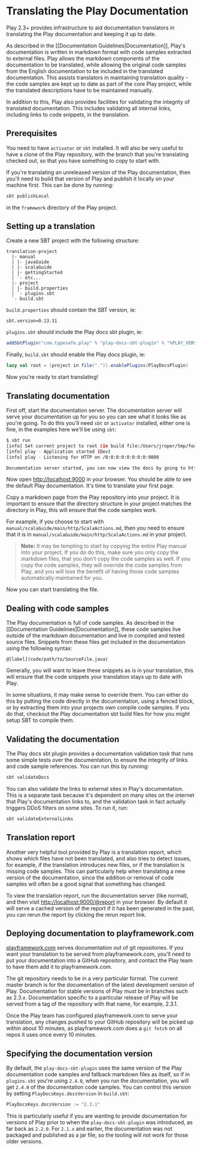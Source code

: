 <!--- Copyright (C) 2009-2016 Lightbend Inc. <https://www.lightbend.com> -->
# Translating the Play Documentation

Play 2.3+ provides infrastructure to aid documentation translators in translating the Play documentation and keeping it up to date.

As described in the [[Documentation Guidelines|Documentation]], Play's documentation is written in markdown format with code samples extracted to external files.  Play allows the markdown components of the documentation to be translated, while allowing the original code samples from the English documentation to be included in the translated documentation.  This assists translators in maintaining translation quality - the code samples are kept up to date as part of the core Play project, while the translated descriptions have to be maintained manually.

In addition to this, Play also provides facilities for validating the integrity of translated documentation.  This includes validating all internal links, including links to code snippets, in the translation.

## Prerequisites

You need to have `activator` or `sbt` installed.  It will also be very useful to have a clone of the Play repository, with the branch that you're translating checked out, so that you have something to copy to start with.

If you're translating an unreleased version of the Play documentation, then you'll need to build that version of Play and publish it locally on your machine first.  This can be done by running:

```bash
sbt publishLocal
```

in the `framework` directory of the Play project.

## Setting up a translation

Create a new SBT project with the following structure:

```
translation-project
  |- manual
  | |- javaGuide
  | |- scalaGuide
  | |- gettingStarted
  | `- etc...
  |- project
  | |- build.properties
  | `- plugins.sbt
  `- build.sbt
```

`build.properties` should contain the SBT version, ie:

```
sbt.version=0.13.11
```

`plugins.sbt` should include the Play docs sbt plugin, ie:

```scala
addSbtPlugin("com.typesafe.play" % "play-docs-sbt-plugin" % "%PLAY_VERSION%")
```

Finally, `build.sbt` should enable the Play docs plugin, ie:

```scala
lazy val root = (project in file(".")).enablePlugins(PlayDocsPlugin)
```

Now you're ready to start translating!

## Translating documentation

First off, start the documentation server.  The documentation server will serve your documentation up for you so you can see what it looks like as you're going.  To do this you'll need `sbt` or `activator` installed, either one is fine, in the examples here we'll be using `sbt`:

```bash
$ sbt run
[info] Set current project to root (in build file:/Users/jroper/tmp/foo-translation/)
[info] play - Application started (Dev)
[info] play - Listening for HTTP on /0:0:0:0:0:0:0:0:9000

Documentation server started, you can now view the docs by going to http://0:0:0:0:0:0:0:0:9000
```

Now open <http://localhost:9000> in your browser.  You should be able to see the default Play documentation.  It's time to translate your first page.

Copy a markdown page from the Play repository into your project.  It is important to ensure that the directory structure in your project matches the directory in Play, this will ensure that the code samples work.

For example, if you choose to start with `manual/scalaGuide/main/http/ScalaActions.md`, then you need to ensure that it is in `manual/scalaGuide/main/http/ScalaActions.md` in your project.

> **Note:** It may be tempting to start by copying the entire Play manual into your project.  If you do do this, make sure you only copy the markdown files, that you don't copy the code samples as well.  If you copy the code samples, they will override the code samples from Play, and you will lose the benefit of having those code samples automatically maintained for you.

Now you can start translating the file.

## Dealing with code samples

The Play documentation is full of code samples.  As described in the [[Documentation Guidelines|Documentation]], these code samples live outside of the markdown documentation and live in compiled and tested source files.  Snippets from these files get included in the documentation using the following syntax:

```
@[label](code/path/to/SourceFile.java)
```

Generally, you will want to leave these snippets as is in your translation, this will ensure that the code snippets your translation stays up to date with Play.

In some situations, it may make sense to override them.  You can either do this by putting the code directly in the documentation, using a fenced block, or by extracting them into your projects own compile code samples.  If you do that, checkout the Play documentation sbt build files for how you might setup SBT to compile them.

## Validating the documentation

The Play docs sbt plugin provides a documentation validation task that runs some simple tests over the documentation, to ensure the integrity of links and code sample references.  You can run this by running:

```bash
sbt validateDocs
```

You can also validate the links to external sites in Play's documentation.  This is a separate task because it's dependent on many sites on the internet that Play's documentation links to, and the validation task in fact actually triggers DDoS filters on some sites.  To run it, run:

```bash
sbt validateExternalLinks
```

## Translation report

Another very helpful tool provided by Play is a translation report, which shows which files have not been translated, and also tries to detect issues, for example, if the translation introduces new files, or if the translation is missing code samples.  This can particularly help when translating a new version of the documentation, since the addition or removal of code samples will often be a good signal that something has changed.

To view the translation report, run the documentation server (like normal), and then visit <http://localhost:9000/@report> in your browser.  By default it will serve a cached version of the report if it has been generated in the past, you can rerun the report by clicking the rerun report link.

## Deploying documentation to playframework.com

[playframework.com](https://playframework.com) serves documentation out of git repositories.  If you want your translation to be served from playframework.com, you'll need to put your documentation into a GitHub repository, and contact the Play team to have them add it to playframework.com.

The git repository needs to be in a very particular format.  The current master branch is for the documentation of the latest development version of Play.  Documentation for stable versions of Play must be in branches such as 2.3.x.  Documentation specific to a particular release of Play will be served from a tag of the repository with that name, for example, 2.3.1.

Once the Play team has configured playframework.com to serve your translation, any changes pushed to your GitHub repository will be picked up within about 10 minutes, as playframework.com does a `git fetch` on all repos it uses once every 10 minutes.

## Specifying the documentation version

By default, the `play-docs-sbt-plugin` uses the same version of the Play documentation code samples and fallback markdown files as itself, so if in `plugins.sbt` you're using `2.4.0`, when you run the documentation, you will get `2.4.0` of the documentation code samples.  You can control this version by setting `PlayDocsKeys.docsVersion` in `build.sbt`:

```scala
PlayDocsKeys.docsVersion := "2.3.1"
```

This is particularly useful if you are wanting to provide documentation for versions of Play prior to when the `play-docs-sbt-plugin` was introduced, as far back as `2.2.0`.  For `2.1.x` and earlier, the documentation was not packaged and published as a jar file, so the tooling will not work for those older versions.
